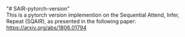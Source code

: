 "# SAIR-pytorch-version" 
\
This is a pytorch version implemention on the Sequential Attend, Infer, Repeat (SQAIR), as presented in the following paper: https://arxiv.org/abs/1806.01794
